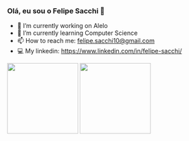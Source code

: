 ### Olá, eu sou o Felipe Sacchi 👋

- 🔭 I’m currently working on Alelo
- 🌱 I’m currently learning Computer Science
- 📫 How to reach me: felipe.sacchi10@gmail.com
- 💻 My linkedin: https://www.linkedin.com/in/felipe-sacchi/

<div>
  <a>
    <img align="center" height="165" src="https://github-readme-stats.vercel.app/api?username=felipesacchi&show_icons=true&theme=dark" />
    <img align="center" height="165" src="https://github-readme-stats.vercel.app/api/top-langs/?username=felipesacchi&layout=compact&theme=dark" />
  </a>
</div>

